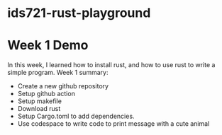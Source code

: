 # ids721-rust-playground

# Week 1 Demo
In this week, I learned how to install rust, and how to use rust to write a simple program.
Week 1 summary:
* Create a new github repository
* Setup github action
* Setup makefile
* Download rust
* Setup Cargo.toml to add dependencies.
* Use codespace to write code to print message with a cute animal